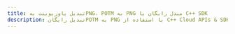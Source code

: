 ---title: تبدیل پاورپوینت بهPNG، POTM به PNG مبدل رایگان یا C++ SDKdescription: تبدیل رایگانPOTM به PNG با استفاده از C++ Cloud APIs & SDK. همچنین اسناد Microsoft PowerPoint را در Cloud ایجاد، ویرایش و رندر کنید.---